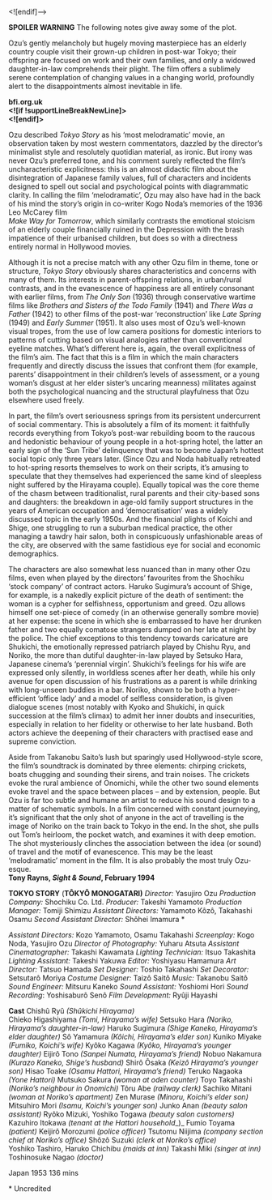 
<![endif]-->

**SPOILER WARNING** The following notes give away some of the plot.

Ozu’s gently melancholy but hugely moving masterpiece has an elderly country couple visit their grown-up children in post-war Tokyo; their offspring are focused on work and their own families, and only a widowed daughter-in-law comprehends their plight. The film offers a sublimely serene contemplation of changing values in a changing world, profoundly alert to the disappointments almost inevitable in life.

**bfi.org.uk  
<![if !supportLineBreakNewLine]>  
<![endif]>**

Ozu described _Tokyo Story_ as his ‘most melodramatic’ movie, an observation taken by most western commentators, dazzled by the director’s minimalist style and resolutely quotidian material, as ironic. But irony was never Ozu’s preferred tone, and his comment surely reflected the film’s uncharacteristic explicitness: this is an almost didactic film about the disintegration of Japanese family values, full of characters and incidents designed to spell out social and psychological points with diagrammatic clarity. In calling the film ‘melodramatic’, Ozu may also have had in the back of his mind the story’s origin in co-writer Kogo Noda’s memories of the 1936 Leo McCarey film  
_Make Way for Tomorrow_, which similarly contrasts the emotional stoicism of an elderly couple financially ruined in the Depression with the brash impatience of their urbanised children, but does so with a directness entirely normal in Hollywood movies.

Although it is not a precise match with any other Ozu film in theme, tone or structure, _Tokyo Story_ obviously shares characteristics and concerns with many of them. Its interests in parent-offspring relations, in urban/rural contrasts, and in the evanescence of happiness are all entirely consonant with earlier films, from _The Only Son_ (1936) through conservative wartime films like _Brothers and Sisters of the Todo Family_ (1941) and _There Was a Father_ (1942) to other films of the post-war ‘reconstruction’ like _Late Spring_ (1949) and _Early Summer_ (1951). It also uses most of Ozu’s well-known visual tropes, from the use of low camera positions for domestic interiors to patterns of cutting based on visual analogies rather than conventional eyeline matches. What’s different here is, again, the overall explicitness of the film’s aim. The fact that this is a film in which the main characters frequently and directly discuss the issues that confront them (for example, parents’ disappointment in their children’s levels of assessment, or a young woman’s disgust at her elder sister’s uncaring meanness) militates against both the psychological nuancing and the structural playfulness that Ozu elsewhere used freely.

In part, the film’s overt seriousness springs from its persistent undercurrent of social commentary. This is absolutely a film of its moment: it faithfully records everything from Tokyo’s post-war rebuilding boom to the raucous and hedonistic behaviour of young people in a hot-spring hotel, the latter an early sign of the ‘Sun Tribe’ delinquency that was to become Japan’s hottest social topic only three years later. (Since Ozu and Noda habitually retreated to hot-spring resorts themselves to work on their scripts, it’s amusing to speculate that they themselves had experienced the same kind of sleepless night suffered by the Hirayama couple). Equally topical was the core theme of the chasm between traditionalist, rural parents and their city-based sons and daughters: the breakdown in age-old family support structures in the years of American occupation and ‘democratisation’ was a widely discussed topic in the early 1950s. And the financial plights of Koichi and Shige, one struggling to run a suburban medical practice, the other managing a tawdry hair salon, both in conspicuously unfashionable areas of the city, are observed with the same fastidious eye for social and economic demographics.

The characters are also somewhat less nuanced than in many other Ozu films, even when played by the directors’ favourites from the Shochiku ‘stock company’ of contract actors. Haruko Sugimura’s account of Shige, for example, is a nakedly explicit picture of the death of sentiment: the woman is a cypher for selfishness, opportunism and greed. Ozu allows himself one set-piece of comedy (in an otherwise generally sombre movie) at her expense: the scene in which she is embarrassed to have her drunken father and two equally comatose strangers dumped on her late at night by the police. The chief exceptions to this tendency towards caricature are Shukichi, the emotionally repressed patriarch played by Chishu Ryu, and Noriko, the more than dutiful daughter-in-law played by Setsuko Hara, Japanese cinema’s ‘perennial virgin’. Shukichi’s feelings for his wife are expressed only silently, in worldless scenes after her death, while his only avenue for open discussion of his frustrations as a parent is while drinking with long-unseen buddies in a bar. Noriko, shown to be both a hyper-efficient ‘office lady’ and a model of selfless consideration, is given dialogue scenes (most notably with Kyoko and Shukichi, in quick succession at the film’s climax) to admit her inner doubts and insecurities, especially in relation to her fidelity or otherwise to her late husband. Both actors achieve the deepening of their characters with practised ease and supreme conviction.

Aside from Takanobu Saito’s lush but sparingly used Hollywood-style score, the film’s soundtrack is dominated by three elements: chirping crickets, boats chugging and sounding their sirens, and train noises. The crickets evoke the rural ambience of Onomichi, while the other two sound elements evoke travel and the space between places – and by extension, people. But Ozu is far too subtle and humane an artist to reduce his sound design to a matter of schematic symbols. In a film concerned with constant journeying, it’s significant that the only shot of anyone in the act of travelling is the image of Noriko on the train back to Tokyo in the end. In the shot, she pulls out Tom’s heirloom, the pocket watch, and examines it with deep emotion. The shot mysteriously clinches the association between the idea (or sound) of travel and the motif of evanescence. This may be the least ‘melodramatic’ moment in the film. It is also probably the most truly Ozu-esque.  
**Tony Rayns, _Sight & Sound_, February 1994**  

**TOKYO STORY** (**TÔKYÔ MONOGATARI)**
_Director:_ Yasujiro Ozu
_Production Company:_ Shochiku Co. Ltd.
_Producer:_ Takeshi Yamamoto
_Production Manager:_ Tomiji Shimizu
_Assistant Directors:_ Yamamoto Kôzô, Takahashi Osamu
_Second Assistant Director:_ Shôhei Imamura *

_Assistant Directors:_ Kozo Yamamoto, Osamu Takahashi
_Screenplay:_ Kogo Noda, Yasujiro Ozu
_Director of Photography:_ Yuharu Atsuta
_Assistant Cinematographer:_ Takashi Kawamata
_Lighting Technician:_ Itsuo Takashita
_Lighting Assistant:_  Takeshi Yakuwa
_Editor:_ Yoshiyasu Hamamura
_Art Director:_ Tatsuo Hamada
_Set Designer:_ Toshio Takahashi
_Set Decorator:_ Setsutarô Moriya
_Costume Designer:_ Taizô Saitô
_Music:_ Takanobu Saitô
_Sound Engineer:_ Mitsuru Kaneko
_Sound Assistant:_  Yoshiomi Hori
_Sound Recording_:  Yoshisaburô Senô
_Film Development:_  Ryûji Hayashi

**Cast**
Chishû Ryû _(Shûkichi Hirayama)_  
Chieko Higashiyama  _(Tomi, Hirayama’s wife)_
Setsuko Hara _(Noriko, Hirayama’s daughter-in-law)_
Haruko Sugimura _(Shige Kaneko, Hirayama’s elder daughter)_
Sô Yamamura _(Kôichi, Hirayama’s elder son)_
Kuniko Miyake _(Fumiko, Koichi’s wife)_
Kyôko Kagawa _(Kyôko, Hirayama’s younger daughter)_
Eijirô Tono _(Sanpei Numata, Hirayama’s friend)_
Nobuo Nakamura _(Kurazo Kaneko, Shige’s husband)_
Shirô Ôsaka _(Keizô_  _Hirayama’s younger son)_
Hisao Toake _(Osamu Hattori, Hirayama’s friend)_
Teruko Nagaoka _(Yone Hattori)_
Mutsuko Sakura _(woman at oden counter)_
Toyo Takahashi _(Noriko’s neighbour in Onomichi)_
Tôru  Abe _(railway clerk)_
Sachiko Mitani _(woman at Noriko’s apartment)_
Zen Murase _(Minoru, Koichi’s elder son)_
Mitsuhiro Mori _(Isamu, Koichi’s younger son)_
Junko Anan _(beauty salon assistant)_
Ryôko Mizuki, Yoshiko Togawa _(beauty salon customers)_
Kazuhiro Itokawa _(tenant_ _at the Hattori household__)_
Fumio Toyama _(patient)_
Keijirô Morozumi _(police officer)_
Tsutomu Niijima _(company section chief at Noriko’s office)_
Shôzô Suzuki _(clerk at Noriko’s office)_  
Yoshiko Tashiro, Haruko Chichibu _(maids at inn)_
Takashi Miki _(singer at inn)_
Toshinosuke Nagao _(doctor)_

Japan 1953
136 mins

\* Uncredited
<!--stackedit_data:
eyJoaXN0b3J5IjpbLTEyNTc0NjEyNjhdfQ==
-->